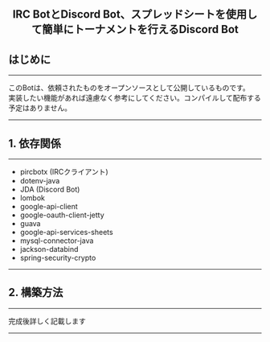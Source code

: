 <h2 align="center">
  IRC BotとDiscord Bot、スプレッドシートを使用して簡単にトーナメントを行えるDiscord Bot
</h2>

## はじめに
---

このBotは、依頼されたものをオープンソースとして公開しているものです。<br>
実装したい機能があれば遠慮なく参考にしてください。コンパイルして配布する予定はありません。

---

## 1. 依存関係
---
* pircbotx (IRCクライアント)
* dotenv-java
* JDA (Discord Bot)
* lombok
* google-api-client
* google-oauth-client-jetty
* guava
* google-api-services-sheets
* mysql-connector-java
* jackson-databind
* spring-security-crypto
---

## 2. 構築方法

---

完成後詳しく記載します

---
